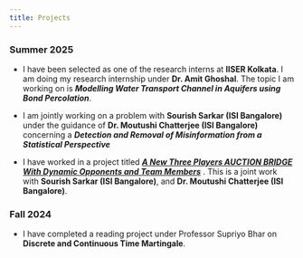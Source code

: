 ```yaml
---
title: Projects
---
```

### Summer 2025
- I have been selected as one of the research interns at **IISER Kolkata**. I am doing my research internship under **Dr. Amit Ghoshal**. The topic I am working on is ***Modelling Water Transport Channel in Aquifers using Bond Percolation***.

- I am jointly working on a problem with **Sourish Sarkar (ISI Bangalore)** under the guidance of **Dr. Moutushi Chatterjee (ISI Bangalore)** concerning a ***Detection and Removal of Misinformation from a Statistical Perspective***

- I have worked in a project titled [***A New Three Players AUCTION BRIDGE With Dynamic Opponents and Team Members***](https://dx.doi.org/10.2139/ssrn.5265725) . This is a joint work with  **Sourish Sarkar (ISI Bangalore)**, and **Dr. Moutushi Chatterjee (ISI Bangalore)**.

### Fall 2024
- I have completed a reading project under Professor Supriyo Bhar on **Discrete and Continuous Time Martingale**.
